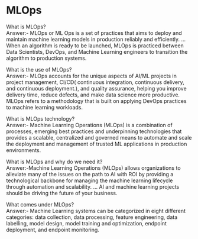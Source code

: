 # MLOps

What is MLOps?<br>
Answer:- MLOps or ML Ops is a set of practices that aims to deploy and maintain machine learning models in production reliably and efficiently. ... When an algorithm is ready to be launched, MLOps is practiced between Data Scientists, DevOps, and Machine Learning engineers to transition the algorithm to production systems.

What is the use of MLOps?<br>
Answer:- MLOps accounts for the unique aspects of AI/ML projects in project management, CI/CD( continuous integration, continuous delivery, and continuous deployment.), and quality assurance, helping you improve delivery time, reduce defects, and make data science more productive. MLOps refers to a methodology that is built on applying DevOps practices to machine learning workloads.

What is MLOps technology?<br>
Answer:- Machine Learning Operations (MLOps) is a combination of processes, emerging best practices and underpinning technologies that provides a scalable, centralized and governed means to automate and scale the deployment and management of trusted ML applications in production environments.

What is MLOps and why do we need it?<br>
Answer:-Machine Learning Operations (MLOps) allows organizations to alleviate many of the issues on the path to AI with ROI by providing a technological backbone for managing the machine learning lifecycle through automation and scalability. ... AI and machine learning projects should be driving the future of your business.

What comes under MLOps?<br>
Answer:- Machine Learning systems can be categorized in eight different categories: data collection, data processing, feature engineering, data labelling, model design, model training and optimization, endpoint deployment, and endpoint monitoring.
